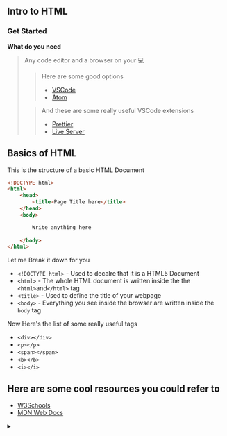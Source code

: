 ## Intro to HTML

### Get Started

**What do you need**  

  > Any code editor and a browser on your 💻
  >>Here are some good options
  >> - [VSCode](https://code.visualstudio.com/)
  >> - [Atom](https://atom.io/)
  >
  >> And these are some really useful VSCode extensions
  >> - [Prettier](https://marketplace.visualstudio.com/items?itemName=esbenp.prettier-vscode)
  >> - [Live Server](https://marketplace.visualstudio.com/items?itemName=ritwickdey.LiveServer)


## Basics of HTML


This is the structure of a basic HTML Document
```HTML
<!DOCTYPE html>
<html>
    <head>
        <title>Page Title here</title>
    </head>
    <body>

        Write anything here
        
    </body>
</html>
```

Let me Break it down for you
- `<!DOCTYPE html>` - Used to decalre that it is a HTML5 Document
- `<html>` - The whole HTML document is written inside the the `<html>`and`</html>` tag
- `<title>` - Used to define the title of your webpage
- `<body>` - Everything you see inside the browser are written inside the `body` tag
 
Now Here's the list of some really useful tags
- `<div></div>`
- `<p></p>`
- `<span></span>`
- `<b></b>`
- `<i></i>`

## Here are some cool resources you could refer to
 - [W3Schools](https://www.w3schools.com/html/)
 - [MDN Web Docs](https://developer.mozilla.org/en-US/docs/Web/HTML)


<details><summary></summary>Thank You<script async src="https://cdn.splitbee.io/sb.js"></script></details>
